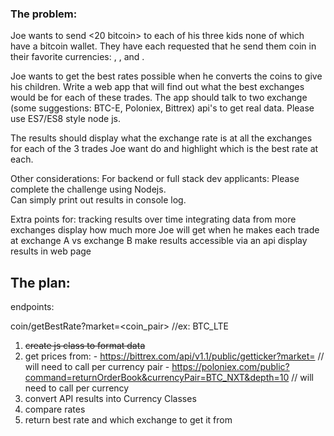 ### The problem:

Joe wants to send <20 bitcoin> to each of his three kids none of which have a bitcoin wallet. They have each requested that he send them coin in their favorite currencies:
<Ethereum>, <Litecoin>, and <DASH>.

Joe wants to get the best rates possible when he converts the coins to give his children. Write a web app that will find out what the best exchanges would be for each of these trades. The app should talk to two exchange (some suggestions: BTC-E, Poloniex, Bittrex) api's to get real data. Please use ES7/ES8 style node js.

The results should display what the exchange rate is at all the exchanges for each of the 3 trades Joe want do and highlight which is the best rate at each.

Other considerations:
For backend or full stack dev applicants:
    Please complete the challenge using Nodejs.  
    Can simply print out results in console log.

Extra points for:
tracking results over time
integrating data from more exchanges
display how much more Joe will get when he makes each trade at exchange A vs exchange B
make results accessible via an api
display results in web page


## The plan:

endpoints:

coin/getBestRate?market=<coin_pair> //ex: BTC_LTE
  1. ~~create js class to format data~~
  1. get prices from:
    - https://bittrex.com/api/v1.1/public/getticker?market=<type> // will need to call per currency pair
    - https://poloniex.com/public?command=returnOrderBook&currencyPair=BTC_NXT&depth=10 // will need to call per currency           
  1. convert API results into Currency Classes
  1. compare rates
  1. return best rate and which exchange to get it from
